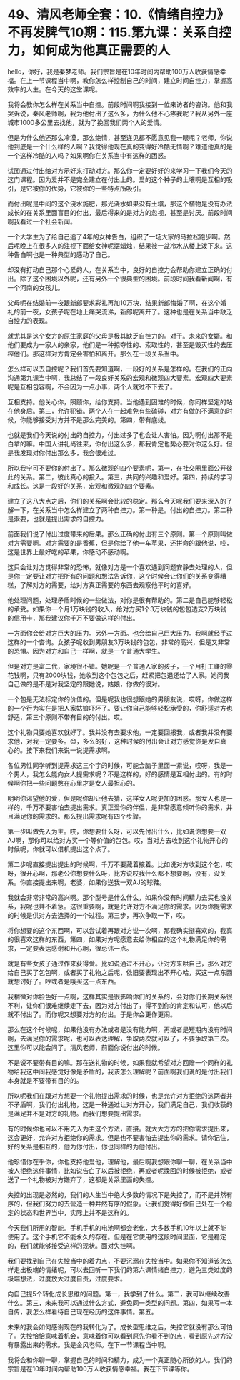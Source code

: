 # 49、清风老师全套：10.《情绪自控力》不再发脾气10期：115.第九课：关系自控力，如何成为他真正需要的人

hello，你好，我是秦梦老师。我们宗旨是在10年时间内帮助100万人收获情感幸福。在上一节课程当中啊，教你怎么样控制自己的时间，建立时间自控力，掌握高效率的人生。在今天的这堂课呢。

我将会教你怎么样在关系当中自控。前段时间啊我接到一位来访者的咨询。他和我哭诉说，秦风老师啊，我为他付出了这么多，为什么他不心疼我呢？我从另外一座城市1000多公里去找他，就为了挽回我们两个人的爱情。

但是为什么他还那么冷漠，那么绝情，甚至连见都不愿意见我一眼呢？老师，你说他到底是一个什么样的人啊？我觉得他现在真的变得好冷酷无情啊？难道他真的是一个这样冷酷的人吗？如果啊你在关系当中有这样的困惑。

试图通过付出给对方示好来打动对方。那么你一定要好好的来学习一下我们今天的这门课程。因为爱并不是完全建立在付出上的。爱的这个种子的土壤啊是互相的吸引，是它被你的优势，它被你的一些特点所吸引。

而付出呢是中间的这个浇水施肥，那光浇水如果没有土壤，那这个植物是没有办法成长的在关系里面盲目的付出，最后得来的是对方的忽视，甚至是讨厌。前段时间啊我看过一个社会新闻。

一个大学生为了给自己追了4年的女神告白，组织了一场大家的马拉松跑步啊。然后呢晚上在很多人的注视下面给女神呢摆蜡烛，结果被一盆冷水从楼上泼下来。这种告白啊也是一种典型的感动了自己。

却没有打动自己那个心爱的人，在关系当中，良好的自控力会帮助你建立正确的付出。除了这个困境以外呢，还有另外一个很典型的困境。前段时间我看新闻啊，有一个河南的女孩儿。

父母呢在结婚前一夜跟新郎要求彩礼再加10万块，结果新郎悔婚了啊，在这个婚礼的前一夜，女孩子呢在地上痛哭流涕，新郎呢离开了。这种也是在关系当中缺乏自控力的表现。

就尤其是这个女方的原生家庭的父母是极其缺乏自控力的。对于。未来的女婿。和他们要成为一家人的亲家，他们是一种掠夺性的、索取性的，甚至是毁灭性的去压榨他们。那这样对方肯定会害怕和离开。那么在一段关系当中。

怎么样可以去自控呢？我们首先要知道啊，一段好的关系是怎样的。在我们的正向沟通第九课当中啊，我总结了一段良好关系的宏观和微观四大要素。宏观四大要素呢是互相包容啊，不会因为一点小事，两个人就过不下去了。

互相支持。他关心你，照顾你，给你支持。当他遇到困难的时候，你同样坚定的站在他身后。第三，允许犯错。两个人在一起难免有些磕碰，对方有做的不满意的时候，你能够接受对方并不是那么完美的。第四，带有底线。

也就是我们今天说的付出的自控力，付出过多了也会让人害怕。因为啊付出那不是白拿的嘛。中国人讲礼尚往来，你付出这么多，那我肯定也势必要对你这么好。但是我发现对你付出那么多，我会很难过。

所以我宁可不要你的付出了。那么微观的四个要素呢，第一，在社交圈里面公开彼此的关系。第二，彼此真心的投入。第三，共同的兴趣和爱好。第四，持续的学习和成长。这是一段好的关系，宏观和微观的四个要素。

建立了这八大点之后，你们的关系啊会比较的稳定。那么今天呢我们要来深入的了解一下，在关系当中怎么样建立了两种自控力。第一种是。付出的自控力。第二种是索要，也就是提出需求的自控力。

前面我们说了付出过度带来的后果。那么正确的付出有三个原则。第一个原则叫做对方需要啊。对方需要的是香蕉，但是你给了他一车苹果，还拼命的跟他说，哎，这是世界上最好吃的苹果，你感动不感动啊。

这只会让对方觉得非常的恐怖，就像对方是一个喜欢遇到问题安静去处理的人，但是你一定要让对方把所有的问题和想法告诉你，这个时候会让你们的关系变得糟糕，了解对方的需要，给对方真正需要的东西去观察他平时的喜好。

他处理问题，处理矛盾时候的一些做法，对你是很有帮助的。第二是自己能够轻松的承受。如果你一个月1万块钱的收入，给对方买1个3万块钱的包包透支2万块钱的信用卡，那我建议你千万不要做这样的付出。

一方面你会给对方巨大的压力。另外一方面。也会给自己巨大压力。我啊就经手过这样的一个咨询。女孩子呢收到男朋友3万块钱的包包，非常的高兴，但是又非常的恐惧。因为对方和自己一样啊，就是一个普通大学生。

但是对方是富二代，家境很不错。她呢是一个普通人家的孩子，一个月打工赚的零花钱啊，只有2000块钱，她收到这个包包之后，赶紧把包退还给了人家。她问我自己做的是不是对我坚定的跟她说，姑娘，你做的很对。

一个包是无法标定你的价值的。但是呢我也很想跟她的男朋友说，哎呀，你做这样的一个行为实在是把人家姑娘吓坏了。要让你自己能够轻松承受的，你舒适对方也舒适，第三个原则不带有目的的付出。哎。

这个礼物只要她喜欢就好了。我并没有去要求他，一定要回报我，或者我并没有要求他，对我一定要多。😊，多么的好，这种时候的付出会让对方感觉你是发自真心的。接下来我们来说一说提需求啊。

各位男性同学听到提需求这三个字的时候，可能会脑子里面一紧说，哎呀，我是一个男人，我怎么能向女人提需求呢？不是这样的，好的感情是互相付出的。有的时候啊你把一些问题憋在心里才是女人最担心的。

明明你渴望他的爱，但是呢你却让他去猜，这样女人呢更加的困惑。那女人也是一样的，千万不要害怕去提出需求。真正爱你的伴侣，是非常愿意倾听你的需求，并且满足你的需求的。那么提出需求呢有四个步骤。

第一步叫做先入为主。哎，你想要什么呀，可以先付出什么，比如说你想要一双AJ啊，那你可以给对方买一个等价值的包包。哎，当对方去收到这个礼物开心的时候呢，你就可以借机提出这个点了。

第二步呢直接提出提出的时候啊，千万不要藏着掖着。比如说对方收到这个包，哎呀，很开心啊，那老公你想要什么呀，比方说哎我什么都不想要啊，没有，没关系。你直接提出来啊，老婆，如果你送我一双AJ的球鞋。

我就会非常非常的高兴啊。那个型号是什么什么，如果你没有时间精力去买也没关系，我呢也并不着急。这很重要啊，就是允许对方不满足你的需求。因为你提需求的时候是供对方去选择的一个过程。第三步，再次争取一下，哎。

将你想要的这个东西啊，可以尝试着再跟对方说一次啊，那我确实挺喜欢的，我真的很喜欢这样的东西，第四，如果对方呢愿意去给你相应的这个礼物满足你的需求，一定要表达感谢和开心啊，很忌讳一点。

就是有些女孩子通过作来获得爱。比如说通过不开心，让对方来哄自己，那么对方给自己买了包包啊，或者买了礼物之后呢，依旧要表现出不开心哈，买这一点东西就想讨好了。哼或者是哦买这一点东西。

我稍微对你脸色好一点啊，这样其实是很影响你们的关系的，会对你们长期关系很不利，让你们很难继续走下去，因为对方付出了，得不到你的肯定和认可，他以后就不付出了。而你呢又想要对方的付出。于是你会更作更闹。

那么在这个时候呢，如果他没有办法或者是没有能力啊，再或者是短期内没有时间啊，去满足你的需求呢，也可以表达理解，争取两次就可以了，不要争取第三次。这里你可以能会问了。清风老师，前面你说付出的时候。

不是说不要带有目的嘛。那在送礼物的时候，如果我就希望对方回赠一个同样的礼物给我这中间我感觉好像是矛盾的，我该怎么理解呢？前面啊我们说的是付出我们本身就是不要带有目的的。

所以呢我们在跟对方想要一个礼物提出需求的时候，也是允许对方拒绝的这两者并不矛盾啊，我们付出礼物，这是一种通过让对方开心，我们满足自己，我们收获的是满足并不是对方的礼物。而我们想要提出需求。

有的时候你也可以不用先入为主这个方法，直接。就大大方方的把你需求提出来，这会更好，允许对方拒绝你的需求。但是也不要害怕去提出你的需求。请你记住，好的关系是相互的，他为你付出，你也同样的为他付出。

他珍惜你在乎你，你也支持他爱他，理解他，最后啊我想跟你聊一聊，在关系当中被人拒绝这件事情，比如说告白了以后被拒绝，再或者呢挽回的时候被拒绝，或者送了一个礼物被对方嫌弃了，这都是关系里面的失控。

失控的出现是必然的，我们的人生当中绝大多数的情况下是失控了，而不是井然有序的，但我们努力的去营造一种井然有序的假象。让我们觉得好像自己处在一个稳定的状态和世界当中，实际上并不是这样的。

今天我们所用的智能。手机手机的电池啊都会老化，大多数手机10年以上就不能使用了。这个手机它不能永久的存在。但是在它使用的这段时间里面，它是稳定的，我们就能够接受这样的现状。面对失控啊。

我们要找到自己在失控当中的着力点，不要沉溺在失控当中。如果你不知道该怎么样走出极端的情绪呢，可以去回听一下我们的第六课情绪自控力，避免三类过度的极端想法，过度放大过度自责，过度要求。

向自己提5个转化成长思维的问题。第一，我学到了什么。第二，我可以继续改善什么。第三，未来我可以通过什么方式，避免同一类型的问题。第四，如果写一本自传，我怎么样看待自己现在经历的这件事情。第五。

未来的我会如何感谢现在的我转化为了。成长型思维之后，失控它就没有那么可怕了。失控恰恰意味着机会，意味着你可以看到原先你看不到的点，看到原先对方没有暴露出来的需求。我是金风老师。在下一节课程当中啊。

我将会和你聊一聊，掌握自己的时间和精力，成为一个真正随心所欲的人。我们的宗旨是在10年时间内帮助100万人收获情感幸福。我在下节课等你。

